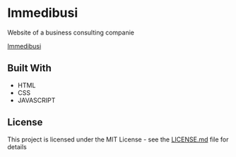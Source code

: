 # Immedibusi

Website of a business consulting companie 

[Immedibusi](https://guilherminogomes.github.io/immedibusi/)

## Built With

* HTML
* CSS
* JAVASCRIPT

## License

This project is licensed under the MIT License - see the [LICENSE.md](https://github.com/GuilherminoGomes/immedibusi/blob/master/LICENSE.md) file for details
